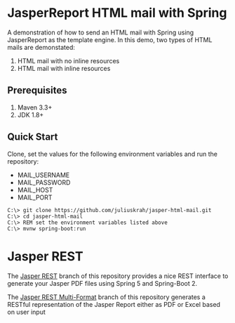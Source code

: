 # JasperReport HTML mail with Spring

A demonstration of how to send an HTML mail with Spring using JasperReport as the template
engine. In this demo, two types of HTML mails are demonstated:

1. HTML mail with no inline resources
2. HTML mail with inline resources

## Prerequisites

1. Maven 3.3+
2. JDK 1.8+

## Quick Start
Clone, set the values for the following environment variables and run the repository:

- MAIL_USERNAME
- MAIL_PASSWORD
- MAIL_HOST
- MAIL_PORT

```posh
C:\> git clone https://github.com/juliuskrah/jasper-html-mail.git
C:\> cd jasper-html-mail
C:\> REM set the environment variables listed above
C:\> mvnw spring-boot:run
```

# Jasper REST

The [Jasper REST](https://github.com/juliuskrah/jasper-html-mail/tree/jasper-rest) branch of this
repository provides a nice REST interface to generate your Jasper PDF files using Spring 5 and Spring-Boot 2.

The [Jasper REST Multi-Format](https://github.com/juliuskrah/jasper-html-mail/tree/jasper-rest-multi)
branch of this repository generates a RESTful representation of the Jasper Report either as PDF or
Excel based on user input